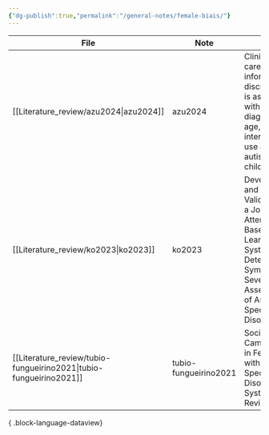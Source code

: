 ```yaml
---
{"dg-publish":true,"permalink":"/general-notes/female-biais/"}
---
```



| File                                                                  | Note                  | title                                                                                                                                                | Paper_type     |
| --------------------------------------------------------------------- | --------------------- | ---------------------------------------------------------------------------------------------------------------------------------------------------- | -------------- |
| [[Literature_review/azu2024\|azu2024]]                             | azu2024               | Clinician–caregiver informant discrepancy is associated with sex, diagnosis age, and intervention use among autistic children                        | journalArticle |
| [[Literature_review/ko2023\|ko2023]]                               | ko2023                | Development and Validation of a Joint Attention-Based Deep Learning System for Detection and Symptom Severity Assessment of Autism Spectrum Disorder | journalArticle |
| [[Literature_review/tubio-fungueirino2021\|tubio-fungueirino2021]] | tubio-fungueirino2021 | Social Camouflaging in Females with Autism Spectrum Disorder A Systematic Review                                                                     | journalArticle |

{ .block-language-dataview}